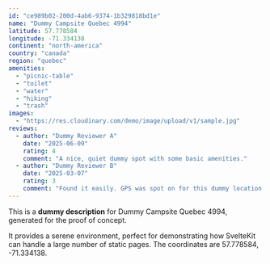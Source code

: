 ```yaml
---
id: "ce989b02-200d-4ab6-9374-1b329818bd1e"
name: "Dummy Campsite Quebec 4994"
latitude: 57.778584
longitude: -71.334138
continent: "north-america"
country: "canada"
region: "quebec"
amenities:
  - "picnic-table"
  - "toilet"
  - "water"
  - "hiking"
  - "trash"
images:
  - "https://res.cloudinary.com/demo/image/upload/v1/sample.jpg"
reviews:
  - author: "Dummy Reviewer A"
    date: "2025-06-09"
    rating: 4
    comment: "A nice, quiet dummy spot with some basic amenities."
  - author: "Dummy Reviewer B"
    date: "2025-03-07"
    rating: 3
    comment: "Found it easily. GPS was spot on for this dummy location."
---
```


This is a **dummy description** for Dummy Campsite Quebec 4994, generated for the proof of concept.

It provides a serene environment, perfect for demonstrating how SvelteKit can handle a large number of static pages. The coordinates are 57.778584, -71.334138.
